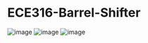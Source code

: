 # ECE316-Barrel-Shifter
![image](https://user-images.githubusercontent.com/94428013/142501310-8c45a536-002b-455d-991c-9760c7aa1c52.png)
![image](https://user-images.githubusercontent.com/94428013/142501352-c9bfe419-0452-4984-aee9-5f1bb96130a8.png)
![image](https://user-images.githubusercontent.com/94428013/142501365-fde983de-161f-4a9e-881d-6cb8781eb432.png)
